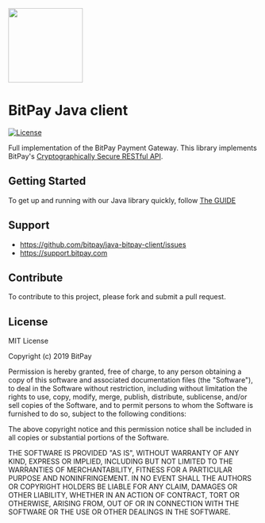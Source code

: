 <img src="https://bitpay.com/_nuxt/img/bitpay-logo-blue.1c0494b.svg" width="150">

# BitPay Java client
[![License](https://img.shields.io/github/license/bitpay/java-bitpay-client.svg?style=for-the-badge&logo=github)](https://raw.githubusercontent.com/bitpay/java-bitpay-client/master/LICENSE)

Full implementation of the BitPay Payment Gateway. This library implements BitPay's [Cryptographically Secure RESTful API](https://bitpay.com/api).

## Getting Started

To get up and running with our Java library quickly, follow [The GUIDE](https://github.com/bitpay/java-bitpay-client/blob/master/GUIDE.md)

## Support

* https://github.com/bitpay/java-bitpay-client/issues
* https://support.bitpay.com

## Contribute

To contribute to this project, please fork and submit a pull request.

## License

MIT License

Copyright (c) 2019 BitPay

Permission is hereby granted, free of charge, to any person obtaining a copy
of this software and associated documentation files (the "Software"), to deal
in the Software without restriction, including without limitation the rights
to use, copy, modify, merge, publish, distribute, sublicense, and/or sell
copies of the Software, and to permit persons to whom the Software is
furnished to do so, subject to the following conditions:

The above copyright notice and this permission notice shall be included in all
copies or substantial portions of the Software.

THE SOFTWARE IS PROVIDED "AS IS", WITHOUT WARRANTY OF ANY KIND, EXPRESS OR
IMPLIED, INCLUDING BUT NOT LIMITED TO THE WARRANTIES OF MERCHANTABILITY,
FITNESS FOR A PARTICULAR PURPOSE AND NONINFRINGEMENT. IN NO EVENT SHALL THE
AUTHORS OR COPYRIGHT HOLDERS BE LIABLE FOR ANY CLAIM, DAMAGES OR OTHER
LIABILITY, WHETHER IN AN ACTION OF CONTRACT, TORT OR OTHERWISE, ARISING FROM,
OUT OF OR IN CONNECTION WITH THE SOFTWARE OR THE USE OR OTHER DEALINGS IN THE
SOFTWARE.
